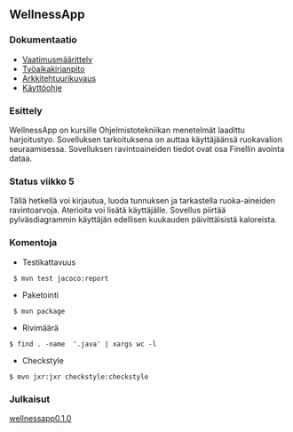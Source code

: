 ## WellnessApp
### Dokumentaatio
- [Vaatimusmäärittely](https://github.com/ViliLipo/otm-harjoitustyo/blob/master/requirements.md)
- [Työaikakirjanpito](https://github.com/ViliLipo/otm-harjoitustyo/blob/master/tyoaikakirjanpito.md)
- [Arkkitehtuurikuvaus](https://github.com/ViliLipo/otm-harjoitustyo/blob/master/dokumentaatio/arkkitehtuuri.md)
- [Käyttöohje](https://github.com/ViliLipo/otm-harjoitustyo/blob/master/dokumentaatio/kayttoohje.md)
### Esittely
WellnessApp on kursille Ohjelmistotekniikan menetelmät laadittu harjoitustyo.
Sovelluksen tarkoituksena on auttaa käyttäjäänsä ruokavalion seuraamisessa.
Sovelluksen ravintoaineiden tiedot ovat osa Finellin avointa dataa.
### Status viikko 5

Tällä hetkellä voi kirjautua, luoda tunnuksen ja tarkastella
ruoka-aineiden ravintoarvoja. Aterioita voi lisätä käyttäjälle. Sovellus
piirtää pylväsdiagrammin käyttäjän edellisen kuukauden päivittäisistä kaloreista.


### Komentoja
- Testikattavuus
```
 $ mvn test jacoco:report
 ```
- Paketointi
```
 $ mvn package
 ```
- Rivimäärä
```
$ find . -name  '.java' | xargs wc -l
```
- Checkstyle
```
$ mvn jxr:jxr checkstyle:checkstyle
 ```
### Julkaisut
[wellnessapp0.1.0](https://github.com/ViliLipo/otm-harjoitustyo/releases/tag/0.1.0)

